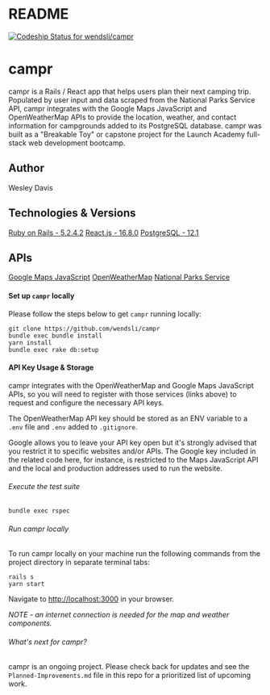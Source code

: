 # README

[![Codeship Status for wendsli/campr](https://app.codeship.com/projects/664cba80-714a-0138-4ac2-2acdf287ecee/status?branch=master)](https://app.codeship.com/projects/395402)

# campr

campr is a Rails / React app that helps users plan their next camping trip.
Populated by user input and data scraped from the National Parks Service API,
campr integrates with the Google Maps JavaScript and OpenWeatherMap APIs to
provide the location, weather, and contact information for campgrounds added to
its PostgreSQL database. campr was built as a "Breakable Toy" or capstone
project for the Launch Academy full-stack web development bootcamp.

## Author
Wesley Davis

## Technologies & Versions
[Ruby on Rails - 5.2.4.2](https://guides.rubyonrails.org/v5.2/)
[React.js - 16.8.0](https://reactjs.org/docs/getting-started.html)
[PostgreSQL - 12.1](https://www.postgresql.org/docs/12/index.html)


## APIs
[Google Maps JavaScript](https://developers.google.com/maps/documentation/javascript/)
[OpenWeatherMap](https://openweathermap.org/api)
[National Parks Service](https://www.nps.gov/subjects/digital/nps-data-api.htm)

#### Set up `campr` locally
Please follow the steps below to get `campr` running locally:

```
git clone https://github.com/wendsli/campr
bundle exec bundle install
yarn install
bundle exec rake db:setup
```

#### API Key Usage & Storage
campr integrates with the OpenWeatherMap and Google Maps JavaScript APIs, so
you will need to register with those services (links above) to request and
configure the necessary API keys.

The OpenWeatherMap API key should be stored as an ENV variable to a `.env` file
and `.env` added to `.gitignore`.

Google allows you to leave your API key open but it's strongly advised that you
restrict it to specific websites and/or APIs. The Google key included in the
related code here, for instance, is restricted to the Maps JavaScript API and
the local and production addresses used to run the website.

###### Execute the test suite
```
bundle exec rspec
```

###### Run campr locally
To run campr locally on your machine run the following commands from the
project directory in separate terminal tabs:
```
rails s
yarn start
```
Navigate to <http://localhost:3000> in your browser.

*NOTE - an internet connection is needed for the map and weather components.*

###### What's next for campr?
campr is an ongoing project. Please check back for updates and see the
`Planned-Improvements.md` file in this repo for a prioritized list of upcoming
work.
